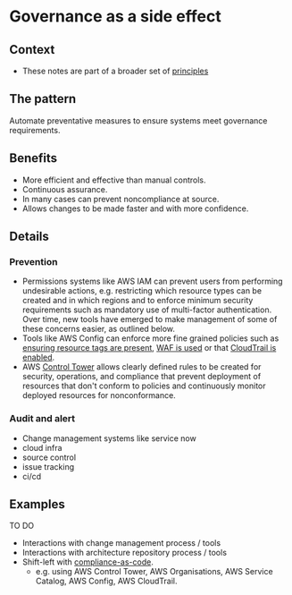 # Governance as a side effect

## Context

* These notes are part of a broader set of [principles](../principles.md)

## The pattern

Automate preventative measures to ensure systems meet governance requirements.

## Benefits

* More efficient and effective than manual controls.
* Continuous assurance.
* In many cases can prevent noncompliance at source.
* Allows changes to be made faster and with more confidence.

## Details

### Prevention

* Permissions systems like AWS IAM can prevent users from performing undesirable actions, e.g. restricting which resource types can be created and in which regions and to enforce minimum security requirements such as mandatory use of multi-factor authentication. Over time, new tools have emerged to make management of some of these concerns easier, as outlined below.
* Tools like AWS Config can enforce more fine grained policies such as [ensuring resource tags are present](https://docs.aws.amazon.com/config/latest/developerguide/required-tags.html), [WAF is used](https://docs.aws.amazon.com/config/latest/developerguide/alb-waf-enabled.html) or that [CloudTrail is enabled](https://docs.aws.amazon.com/config/latest/developerguide/cloudtrail-enabled.html).
* AWS [Control Tower](https://aws.amazon.com/about-aws/whats-new/2019/06/aws-control-tower-is-now-generally-available) allows clearly defined rules to be created for security, operations, and compliance that prevent deployment of resources that don't conform to policies and continuously monitor deployed resources for nonconformance.

### Audit and alert

* Change management systems like service now
* cloud infra
* source control
* issue tracking
* ci/cd

## Examples

TO DO

* Interactions with change management process / tools
* Interactions with architecture repository process / tools
* Shift-left with [compliance-as-code](https://aws.amazon.com/products/management-tools/).
  * e.g. using AWS Control Tower, AWS Organisations, AWS Service Catalog, AWS Config, AWS CloudTrail.
